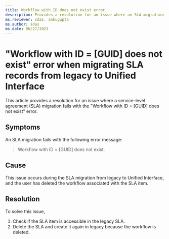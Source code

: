 ```yaml
---
title: Workflow with ID does not exist error
description: Provides a resolution for an issue where an SLA migration fails with the Workflow with ID = [GUID] does not exist error.
ms.reviewer: sdas, ankugupta
ms.author: sdas
ms.date: 06/27/2023
---
```

# "Workflow with ID = [GUID] does not exist" error when migrating SLA records from legacy to Unified Interface

This article provides a resolution for an issue where a service-level agreement (SLA) migration fails with the "Workflow with ID = [GUID] does not exist" error.

## Symptoms

An SLA migration fails with the following error message:

> Workflow with ID = [GUID] does not exist.

## Cause

This issue occurs during the SLA migration from legacy to Unified Interface, and the user has deleted the workflow associated with the SLA item.

## Resolution

To solve this issue,

1. Check if the SLA item is accessible in the legacy SLA.
2. Delete the SLA and create it again in legacy because the workflow is deleted.
